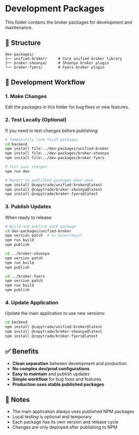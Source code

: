 # Development Packages

This folder contains the broker packages for development and maintenance.

## 📁 Structure

```
dev-packages/
├── unified-broker/     # Core unified broker library
├── broker-shoonya/     # Shoonya broker plugin  
└── broker-fyers/       # Fyers broker plugin
```

## 🔄 Development Workflow

### 1. **Make Changes**
Edit the packages in this folder for bug fixes or new features.

### 2. **Test Locally (Optional)**
If you need to test changes before publishing:
```bash
# Temporarily link local packages
cd backend
npm install file:../dev-packages/unified-broker
npm install file:../dev-packages/broker-shoonya  
npm install file:../dev-packages/broker-fyers

# Test your changes
npm run dev

# Revert to published packages when done
npm install @copytrade/unified-broker@latest
npm install @copytrade/broker-shoonya@latest
npm install @copytrade/broker-fyers@latest
```

### 3. **Publish Updates**
When ready to release:
```bash
# Build and publish each package
cd dev-packages/unified-broker
npm version patch  # or minor/major
npm run build
npm publish

cd ../broker-shoonya  
npm version patch
npm run build
npm publish

cd ../broker-fyers
npm version patch
npm run build  
npm publish
```

### 4. **Update Application**
Update the main application to use new versions:
```bash
cd backend
npm install @copytrade/unified-broker@latest
npm install @copytrade/broker-shoonya@latest
npm install @copytrade/broker-fyers@latest
```

## ✅ Benefits

- **Clean separation** between development and production
- **No complex dev/prod configurations**
- **Easy to maintain** and publish updates
- **Simple workflow** for bug fixes and features
- **Production uses stable published packages**

## 📝 Notes

- The main application always uses published NPM packages
- Local testing is optional and temporary
- Each package has its own version and release cycle
- Changes are only deployed after publishing to NPM
